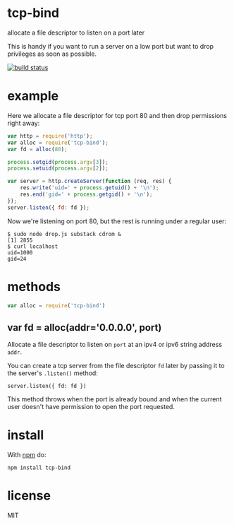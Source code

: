 # tcp-bind

allocate a file descriptor to listen on a port later

This is handy if you want to run a server on a low port but want to drop
privileges as soon as possible.

[![build status](https://secure.travis-ci.org/substack/tcp-bind.png)](http://travis-ci.org/substack/tcp-bind)

# example

Here we allocate a file descriptor for tcp port 80 and then drop permissions
right away:

``` js
var http = require('http');
var alloc = require('tcp-bind');
var fd = alloc(80);

process.setgid(process.argv[3]);
process.setuid(process.argv[2]);

var server = http.createServer(function (req, res) {
    res.write('uid=' + process.getuid() + '\n');
    res.end('gid=' + process.getgid() + '\n');
});
server.listen({ fd: fd });
```

Now we're listening on port 80, but the rest is running under a regular user:

```
$ sudo node drop.js substack cdrom &
[1] 2855
$ curl localhost
uid=1000
gid=24
```

# methods

``` js
var alloc = require('tcp-bind')
```

## var fd = alloc(addr='0.0.0.0', port)

Allocate a file descriptor to listen on `port` at an ipv4 or ipv6 string address
`addr`.

You can create a tcp server from the file descriptor `fd` later by passing it to
the server's `.listen()` method:

```
server.listen({ fd: fd })
```

This method throws when the port is already bound and when the current user
doesn't have permission to open the port requested.

# install

With [npm](https://npmjs.org) do:

```
npm install tcp-bind
```

# license

MIT
